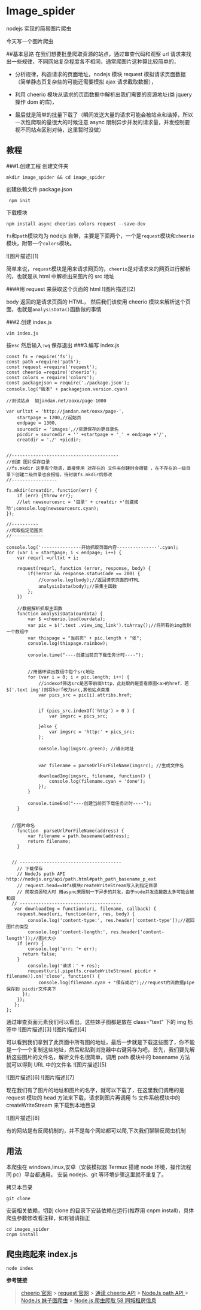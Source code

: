 # Image_spider

nodejs 实现的简易图片爬虫

今天写一个图片爬虫

##基本思路
在我们想要批量爬取资源的站点，通过审查代码和观察 url 请求来找出一些规律，不同网站复杂程度各不相同，通常爬图片这种算比较简单的，

- 分析规律，构造请求的页面地址，nodejs 模块 request 模拟请求页面数据（简单静态页复杂些的可能还需要模拟 ajax 请求截取数据），

- 利用 cheerio 模块从请求的页面数据中解析出我们需要的资源地址(类 jquery 操作 dom 的库)，

- 最后就是简单的批量下载了（瞬间发送大量的请求可能会被站点和谐掉，所以一次性爬取的量很大的时候注意 async 限制异步并发的请求量，并发控制要视不同站点区别对待，这里暂时没做）

## 教程

###1.创建工程
创建文件夹

    mkdir image_spider && cd image_spider

创建依赖文件 package.json

     npm init

下载模块

    npm install async cheerios colors request --save-dev

`fs`和`path`模块均为 nodejs 自带，主要是下面两个，一个是`request`模块和`cheerio`模块，附带一个`colors`模块。

![图片描述][1]

简单来说，`request`模块是用来请求网页的，`cheerio`是对请求来的网页进行解析的，也就是从 html 中解析出来图片的 src 地址

####用 request 来获取这个页面的 html
![图片描述][2]

body 返回的是请求页面的 HTML，
然后我们该使用 cheerio 模块来解析这个页面，也就是`analysisData()`函数做的事情

###2.创建 index.js

```
vim index.js
```

按`esc` 然后输入`:wq` 保存退出
###3.编写 index.js

```
const fs = require('fs');
const path =require('path');
const request =require('request');
const cheerio =require('cheerio');
const colors = require('colors');
const packagejson = require('./package.json');
console.log("版本" + packagejson.version.cyan)

//测试站点  如jandan.net/ooxx/page-1000

var urltxt = 'http://jandan.net/ooxx/page-',
    startpage = 1200,//起始页
    endpage = 1300,
    sourcedir = 'images',//资源保存的更目录名
    picdir = sourcedir + '' +startpage + '_' + endpage +'/',
    creatdir = './' +picdir;


//----------------------------------------
//创建 图片保存目录
//fs.mkdir 这里有个隐患，直接使用 对存在的 文件夹创建时会报错 ，在不存在的一级目录下创建二级目录也会报错，待封装fs.mkdir后修改
//-----------------

fs.mkdir(creatdir, function(err) {
	if (err) {throw err};
	//let newsourcesrc = '目录' + creatdir +'创建成功';console.log(newsourcesrc.cyan);
});

//----------
//爬取指定范围页
//------------

console.log('---------------开始抓取页面内容---------------'.cyan);
for (var i = startpage; i < endpage; i++) {
	var requrl =urltxt + i;

	request(requrl, function (error, response, body) {
		if(!error && response.statusCode == 200) {
			//console.log(body);//返回请求页面的HTML
			analysisData(body);//采集主函数
		};
	})

	//数据解析抓取主函数
	function analysisData(ourdata) {
		var $ =cheerio.load(ourdata);
		var pic = $('.text .view_img_link').toArray();//将所有的img放到一个数组中
		var thispage = "当前页" + pic.length + "张";
		console.log(thispage.rainbow);

		console.time("----创建当前页下载任务计时----");


		//用循环读出数组中每个src地址
		for (var i = 0; i < pic.length; i++) {
			//indexof筛选src是否带前缀http，此处取的是查看原图<a>的href，若$('.text img')则将herf改为src,其他站点类推
			var pics_src = pic[i].attribs.href;


			if (pics_src.indexOf('http') > 0 ) {
				var imgsrc = pics_src;

			}else {
				var imgsrc = 'http:' + pics_src;
			};

			console.log(imgsrc.green); //输出地址


			var filename = parseUrlForFileName(imgsrc); //生成文件名

			downloadImg(imgsrc, filename, function() {
				console.log(filename.cyan + 'done');
			});
		}

		console.timeEnd("----创建当前页下载任务计时----");
	}


  //图片命名
	function  parseUrlForFileName(address) {
		var filename = path.basename(address);
		return filename;
	}


  // --------------------------------------
    // 下载保存
    // NodeJs path API http://nodejs.org/api/path.html#path_path_basename_p_ext
    // request.head==》》fs模块createWriteStream写入到指定目录
    // 爬取资源较大时 用async来限制一下异步的并发，由于node并发连接数太多可能会被和谐
  // --------------------------------------
   var downloadImg = function(uri, filename, callback) {
   	request.head(uri, function(err, res, body) {
   		console.log('content-type:', res.header['content-type']);//返回图片的类型
   		console.log('content-length:', res.header['content-length']);//图片大小
   	if (err) {
   		console.log('err: '+ err);
      return false;
   	}
	   	console.log('请求：' + res);
	   	request(uri).pipe(fs.createWriteStream( picdir + filename)).on('close', function() {
	   		console.log(filename.cyan + "保存成功");//request的流数据pipe保存到 picdir文件夹下
   	  });
   	});
   };
};
```

通过审查页面元素我们可以看出，这些妹子图都是放在 class="text" 下的 img 标签中
![图片描述][3]
![图片描述][4]

可以看到我们拿到了此页面中所有图的地址，最后一步就是下载这些图了，你不能是一个一个复制这些地址，然后粘贴到浏览器中右键另存为吧，首先，我们要先解析这些图片的文件名，解析文件名很简单，调用 path 模块中的 basename 方法就可以得到 URL 中的文件名
![图片描述][5]

![图片描述][6]
![图片描述][7]

现在我们有了图片的地址和图片的名字，就可以下载了，在这里我们调用的是 request 模块的 head 方法来下载，请求到图片再调用 fs 文件系统模块中的 createWriteStream 来下载到本地目录

![图片描述][8]

有的网站是有反爬机制的，并不是每个网站都可以爬,下次我们聊聊反爬虫机制

## 用法

本爬虫在 windows,linux,安卓（安装模拟器 Termux 搭建 node 环境，操作流程同 pc）平台都通用。
安装 nodejs、git 等环境步骤这里就不重复了。

拷贝本目录

```
git clone
```

安装相关依赖，切到 clone 的目录下安装依赖在运行(推荐用 cnpm install)，具体爬虫参数修改看注释，如有错请指正

```
cd images_spider
cnpm install
```

## 爬虫跑起来 index.js

```
node index
```

**参考链接**

> [cheerio 官网](https://www.npmjs.com/package/cheerio) > [request 官网](https://github.com/request/request) > [通读 cheerio API](https://cnodejs.org/topic/5203a71844e76d216a727d2e) > [NodeJs path API ](https://nodejs.org/api/path.html#path_path_basename_p_ext) > [NodeJs 妹子图爬虫](http://blog.csdn.net/dufufd/article/details/54629365) > [Node.js 爬虫爬取 58 同城租房信息](https://segmentfault.com/a/1190000009181428)
